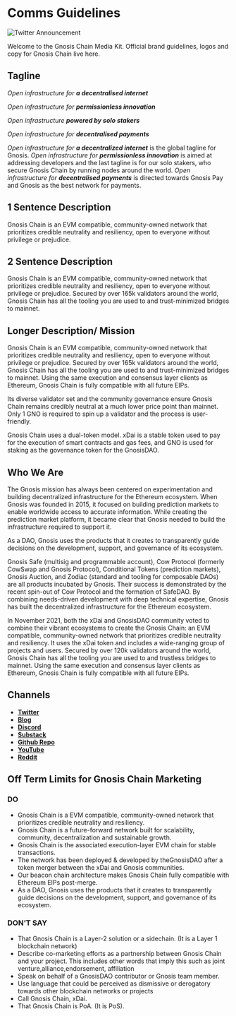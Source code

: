 # **Comms Guidelines**

![Twitter Announcement](https://github.com/gnosischain/media-kit/assets/75987728/06475a6a-3044-4299-b12e-84cffb13d6cd)

Welcome to the Gnosis Chain Media Kit. Official brand guidelines, logos and copy for Gnosis Chain live here.

## Tagline 
*Open infrastructure for **a decentralised internet***

*Open infrastructure for **permissionless innovation***

*Open infrastructure **powered by solo stakers***

*Open infrastructure for **decentralised payments***

*Open infrastructure for **a decentralized internet*** is the global tagline for Gnosis. *Open infrastructure for **permissionless innovation*** is aimed at addressing developers and the last tagline is for our solo stakers, who secure Gnosis Chain by running nodes around the world. *Open infrastructure for **decentralised payments*** is directed towards Gnosis Pay and Gnosis as the best network for payments.

## 1 Sentence Description   

Gnosis Chain is an EVM compatible, community-owned network that prioritizes credible neutrality and resiliency, open to everyone without privilege or prejudice. 

## 2 Sentence Description
 
Gnosis Chain is an EVM compatible, community-owned network that prioritizes credible neutrality and resiliency, open to everyone without privilege or prejudice. Secured by over 165k validators around the world, Gnosis Chain has all the tooling you are used to and trust-minimized bridges to mainnet.

## Longer Description/ Mission

Gnosis Chain is an EVM compatible, community-owned network that prioritizes credible neutrality and resiliency, open to everyone without privilege or prejudice. Secured by over 165k validators around the world, Gnosis Chain has all the tooling you are used to and trust-minimized bridges to mainnet. Using the same execution and consensus layer clients as Ethereum, Gnosis Chain is fully compatible with all future EIPs.

Its diverse validator set and the community governance ensure Gnosis Chain remains credibly neutral at a much lower price point than mainnet. Only 1 GNO is required to spin up a validator and the process is user-friendly. 

Gnosis Chain uses a dual-token model. xDai is a stable token used to pay for the execution of smart contracts and gas fees, and GNO is used for staking as the governance token for the GnosisDAO. 
					
## Who We Are 

The Gnosis mission has always been centered on experimentation and building decentralized infrastructure for the Ethereum ecosystem. When Gnosis was founded in 2015, it focused on building prediction markets to enable worldwide access to accurate information. While creating the prediction market platform, it became clear that Gnosis needed to build the infrastructure required to support it. 

As a DAO, Gnosis uses the products that it creates to transparently guide decisions on the development, support, and governance of its ecosystem.

Gnosis Safe (multisig and programmable account), Cow Protocol (formerly CowSwap and Gnosis Protocol), Conditional Tokens (prediction markets), Gnosis Auction, and Zodiac (standard and tooling for composable DAOs) are all products incubated by Gnosis. Their success is demonstrated by the recent spin-out of Cow Protocol and the formation of SafeDAO. By combining needs-driven development with deep technical expertise, Gnosis has built the decentralized infrastructure for the Ethereum ecosystem.

In November 2021, both the xDai and GnosisDAO community voted to combine their vibrant ecosystems to create the Gnosis Chain: an EVM compatible, community-owned network that prioritizes credible neutrality and resiliency. It uses the xDai token and includes a wide-ranging group of projects and users. Secured by over 120k validators around the world, Gnosis Chain has all the tooling you are used to and trustless bridges to mainnet. Using the same execution and consensus layer clients as Ethereum, Gnosis Chain is fully  compatible with all future EIPs.

## **Channels**

* **[Twitter](https://www.twitter.com/gnosischain)**
* **[Blog](https://mirror.xyz/0xBcBfF58E166C78a0f7200Cc134b3b358eF0974E9/uiFuHjqlIfP3IhASl6b_N9QbPs4jN5VRm21zoD3z-5g)**
* **[Discord](https://discord.gg/VQb3WzsywU)**
* **[Substack](https://gnosischain.substack.com/)**
* **[Github Repo](https://github.com/gnosischain)**
* **[YouTube](https://www.youtube.com/@GnosisChain)**
* **[Reddit](https://www.reddit.com/r/gnosisPM/)** 

## Off Term Limits for Gnosis Chain Marketing

### DO

* Gnosis Chain is a EVM compatible, community-owned network that prioritizes credible neutrality and resiliency.
* Gnosis Chain is a future-forward network built for scalability, community, decentralization and sustainable growth. 
* Gnosis Chain is the associated execution-layer EVM chain for stable transactions.
* The network has been deployed & developed by theGnosisDAO after a token merger between the xDai and Gnosis communities.
* Our beacon chain architecture makes Gnosis Chain fully compatible with Ethereum EIPs post-merge.
* As a DAO, Gnosis uses the products that it creates to transparently guide decisions on the development, support, and governance of its ecosystem.


### DON’T SAY

* That Gnosis Chain is a Layer-2 solution or a sidechain. (It is a Layer 1 blockchain network)
* Describe co-marketing efforts as a partnership between Gnosis Chain and your project. This includes other words that imply this such as joint venture,alliance,endorsement, affiliation 
* Speak on behalf of a GnosisDAO contributor or Gnosis team member.
* Use language that could be perceived as dismissive or derogatory towards other blockchain networks or projects
* Call Gnosis Chain, xDai. 
* That Gnosis Chain is PoA. (It is PoS). 
